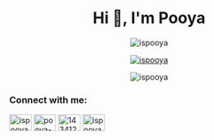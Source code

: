 <h1 align="center">Hi 👋, I'm Pooya</h1>

<p align="center"> <img src="https://komarev.com/ghpvc/?username=ispooya&label=Profile%20views&color=0e75b6&style=flat" alt="ispooya" /> </p>

<p align="center"> 
  <a href="https://github.com/ryo-ma/github-profile-trophy"><img src="https://github-profile-trophy.vercel.app/?username=ispooya" alt="ispooya" /></a> 
</p>

<!--p>&nbsp;<img align="center" src="https://github-readme-stats.vercel.app/api?username=ispooya&show_icons=true&locale=en" alt="ispooya" /></p-->


<!--p align="center">
  <img align="center" src="https://github-readme-streak-stats.herokuapp.com/?user=ispooya&" alt="ispooya" />
</p-->

<p align="center">
  <img align="center" src="https://github-readme-stats.vercel.app/api/top-langs?username=ispooya&show_icons=true&locale=en&layout=compact" alt="ispooya" />
</p>

<h3 align="left">Connect with me:</h3>
<p align="left">
<a href="https://twitter.com/ispooya" target="blank"><img align="center" src="https://raw.githubusercontent.com/rahuldkjain/github-profile-readme-generator/master/src/images/icons/Social/twitter.svg" alt="ispooya" height="30" width="40" /></a>
<a href="https://linkedin.com/in/pooya-karimi-29b6a121a" target="blank"><img align="center" src="https://raw.githubusercontent.com/rahuldkjain/github-profile-readme-generator/master/src/images/icons/Social/linked-in-alt.svg" alt="pooya-karimi-29b6a121a" height="30" width="40" /></a>
<a href="https://stackoverflow.com/users/14341259" target="blank"><img align="center" src="https://raw.githubusercontent.com/rahuldkjain/github-profile-readme-generator/master/src/images/icons/Social/stack-overflow.svg" alt="14341259" height="30" width="40" /></a>
<a href="https://instagram.com/ispooya" target="blank"><img align="center" src="https://raw.githubusercontent.com/rahuldkjain/github-profile-readme-generator/master/src/images/icons/Social/instagram.svg" alt="ispooya" height="30" width="40" /></a>
</p>




